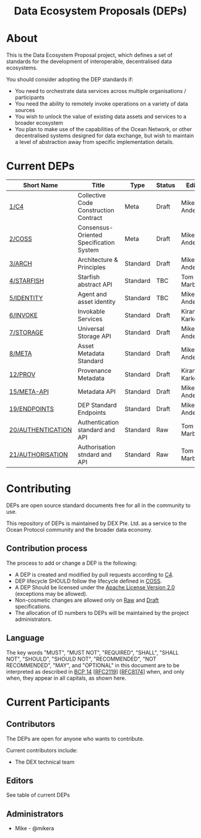 
<h1 align="center">Data Ecosystem Proposals (DEPs)</h1>


# About

This is the Data Ecosystem Proposal project, which defines a set of standards for the development of
interoperable, decentralised data ecosystems.

You should consider adopting the DEP standards if:

- You need to orchestrate data services across multiple organisations / participants
- You need the ability to remotely invoke operations on a variety of data sources
- You wish to unlock the value of existing data assets and services to a broader ecosystem
- You plan to make use of the capabilities of the Ocean Network, or other decentralised systems designed for data exchange, but wish to maintain a level of abstraction away from specific implementation details.


# Current DEPs

Short Name        | Title                                                        | Type         | Status     | Editor
------------------|--------------------------------------------------------------|--------------|------------|-------
[1/C4](1)         | Collective Code Construction Contract                        | Meta         | Draft      | Mike Anderson
[2/COSS](2)       | Consensus-Oriented Specification System                      | Meta         | Draft      | Mike Anderson
[3/ARCH](3)       | Architecture & Principles                                    | Standard     | Draft      | Mike Anderson
[4/STARFISH](4)   | Starfish abstract API                                        | Standard     | TBC        | Tom Marble
[5/IDENTITY](5)   | Agent and asset identity                                     | Standard     | TBC        | Mike Anderson
[6/INVOKE](6)     | Invokable Services                                           | Standard     | Draft      | Kiran Karkera
[7/STORAGE](7)    | Universal Storage API                                        | Standard     | Draft      | Mike Anderson
[8/META](8)       | Asset Metadata Standard                                      | Standard     | Draft      | Mike Anderson
[12/PROV](12)     | Provenance Metadata                                          | Standard     | Draft      | Kiran Karkera
[15/META-API](15) | Metadata API                                                 | Standard     | Draft      | Mike Anderson
[19/ENDPOINTS](19)| DEP Standard Endpoints                                       | Standard     | Draft      | Mike Anderson
[20/AUTHENTICATION ](20)     | Authentication standard and API                   | Standard     | Raw        | Tom Marble
[21/AUTHORISATION ](21)     | Authorisation stndard and API                              | Standard     | Raw        | Tom Marble


# Contributing

DEPs are open source standard documents free for all in the community to use.

This repository of DEPs is maintained by DEX Pte. Ltd. as a service to the Ocean Protocol community and the broader data economy.

## Contribution process

The process to add or change a DEP is the following:
- A DEP is created and modified by pull requests according to [C4](./1).
- DEP lifecycle SHOULD follow the lifecycle defined in [COSS](./2).
- A DEP Should be licensed under the [Apache License Version 2.0](./LICENSE) (exceptions may be allowed).
- Non-cosmetic changes are allowed only on [Raw](./2#raw-deps) and [Draft](./2#draft-deps) specifications.
- The allocation of ID numbers to DEPs will be maintained by the project administrators.

## Language

The key words "MUST", "MUST NOT", "REQUIRED", "SHALL", "SHALL NOT", "SHOULD", "SHOULD NOT", "RECOMMENDED", "NOT RECOMMENDED", "MAY", and "OPTIONAL" in this document are to be interpreted as described in [BCP 14](https://tools.ietf.org/html/bcp14) \[[RFC2119](https://tools.ietf.org/html/rfc2119)\] \[[RFC8174](https://tools.ietf.org/html/rfc8174)\] when, and only when, they appear in all capitals, as shown here.


# Current Participants

## Contributors

The DEPs are open for anyone who wants to contribute.

Current contributors include:
- The DEX technical team

## Editors

See table of current DEPs

## Administrators

- Mike - @mikera

